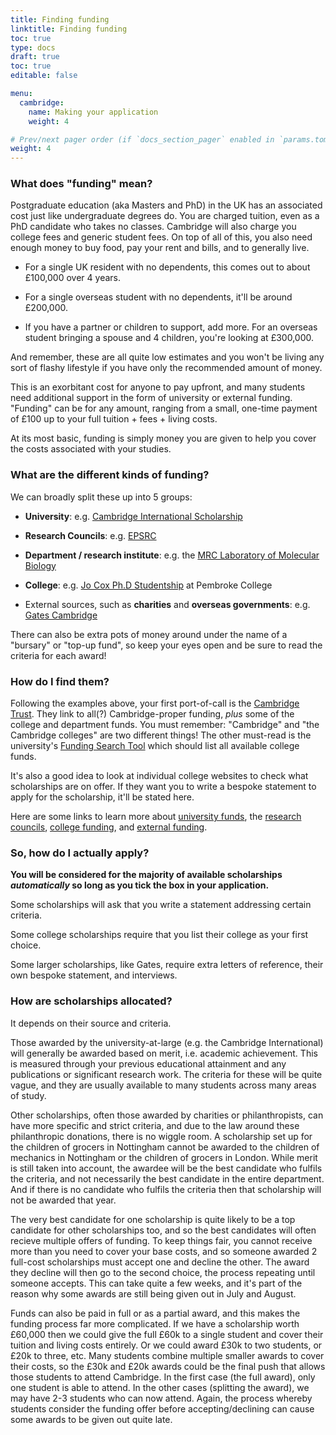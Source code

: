 ```yaml
---
title: Finding funding
linktitle: Finding funding
toc: true
type: docs
draft: true
toc: true
editable: false

menu:
  cambridge:
    name: Making your application
    weight: 4

# Prev/next pager order (if `docs_section_pager` enabled in `params.toml`)
weight: 4
---
```


### What does "funding" mean?

Postgraduate education (aka Masters and PhD) in the UK has an associated cost just like undergraduate degrees do. You are charged tuition, even as a PhD candidate who takes no classes. Cambridge will also charge you college fees and generic student fees. On top of all of this, you also need enough money to buy food, pay your rent and bills, and to generally live.

 - For a single UK resident with no dependents, this comes out to about £100,000 over 4 years.

 - For a single overseas student with no dependents, it'll be around £200,000.

 - If you have a partner or children to support, add more. For an overseas student bringing a spouse and 4 children, you're looking at £300,000.

And remember, these are all quite low estimates and you won't be living any sort of flashy lifestyle if you have only the recommended amount of money.

This is an exorbitant cost for anyone to pay upfront, and many students need additional support in the form of university or external funding. "Funding" can be for any amount, ranging from a small, one-time payment of £100 up to your full tuition + fees + living costs. 

At its most basic, funding is simply money you are given to help you cover the costs associated with your studies.

### What are the different kinds of funding?

We can broadly split these up into 5 groups:

- **University**: e.g. [Cambridge International Scholarship](https://www.cambridgetrust.org/scholarships/v-c-awards-and-cambridge-international-scholarships/)

- **Research Councils**: e.g. [EPSRC](https://epsrc.ukri.org/skills/students/)

- **Department / research institute**: e.g. the [MRC Laboratory of Molecular Biology](https://www2.mrc-lmb.cam.ac.uk/students/international-phd-programme/funding/)

- **College**: e.g. [Jo Cox Ph.D Studentship](https://www.pem.cam.ac.uk/study-here/graduate/financial-support) at Pembroke College

- External sources, such as **charities** and **overseas governments**: e.g. [Gates Cambridge](https://www.gatescambridge.org/)

There can also be extra pots of money around under the name of a "bursary" or "top-up fund", so keep your eyes open and be sure to read the criteria for each award!

### How do I find them?

Following the examples above, your first port-of-call is the [Cambridge Trust](https://www.cambridgetrust.org/scholarships/). They link to all(?) Cambridge-proper funding, *plus* some of the college and department funds. You must remember: "Cambridge" and "the Cambridge colleges" are two different things! The other must-read is the university's [Funding Search Tool](https://www.student-funding.cam.ac.uk/) which should list all available college funds.

It's also a good idea to look at individual college websites to check what scholarships are on offer. If they want you to write a bespoke statement to apply for the scholarship, it'll be stated here.

Here are some links to learn more about [university funds](http://2021.postgraduate.study.staging.drupal.uis.cam.ac.uk/funding/university-funds), the [research councils](https://www.postgraduate.study.cam.ac.uk/funding/research-council-ukri), [college funding](https://www.postgraduate.study.cam.ac.uk/funding/college-funding), and [external funding](http://2021.postgraduate.study.staging.drupal.uis.cam.ac.uk/funding/external-funding).

### So, how do I actually apply?

**You will be considered for the majority of available scholarships *automatically* so long as you tick the box in your application.**

Some scholarships will ask that you write a statement addressing certain criteria.

Some college scholarships require that you list their college as your first choice.

Some larger scholarships, like Gates, require extra letters of reference, their own bespoke statement, and interviews.

### How are scholarships allocated?

It depends on their source and criteria.

Those awarded by the university-at-large (e.g. the Cambridge International) will generally be awarded based on merit, i.e. academic achievement. This is measured through your previous educational attainment and any publications or significant research work. The criteria for these will be quite vague, and they are usually available to many students across many areas of study.

Other scholarships, often those awarded by charities or philanthropists, can have more specific and strict criteria, and due to the law around these philanthropic donations, there is no wiggle room. A scholarship set up for the children of grocers in Nottingham cannot be awarded to the children of mechanics in Nottingham or the children of grocers in London. While merit is still taken into account, the awardee will be the best candidate who fulfils the criteria, and not necessarily the best candidate in the entire department. And if there is no candidate who fulfils the criteria then that scholarship will not be awarded that year.

The very best candidate for one scholarship is quite likely to be a top candidate for other scholarships too, and so the best candidates will often recieve multiple offers of funding. To keep things fair, you cannot receive more than you need to cover your base costs, and so someone awarded 2 full-cost scholarships must accept one and decline the other. The award they decline will then go to the second choice, the process repeating until someone accepts. This can take quite a few weeks, and it's part of the reason why some awards are still being given out in July and August.

Funds can also be paid in full or as a partial award, and this makes the funding process far more complicated. If we have a scholarship worth £60,000 then we could give the full £60k to a single student and cover their tuition and living costs entirely. Or we could award £30k to two students, or £20k to three, etc. Many students combine multiple smaller awards to cover their costs, so the £30k and £20k awards could be the final push that allows those students to attend Cambridge. In the first case (the full award), only one student is able to attend. In the other cases (splitting the award), we may have 2-3 students who can now attend. Again, the process whereby students consider the funding offer before accepting/declining can cause some awards to be given out quite late.
